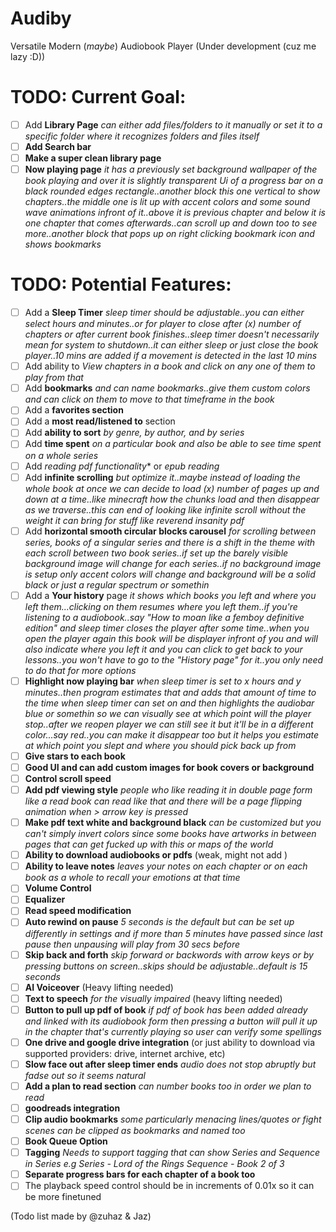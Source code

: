 # Audiby 
Versatile Modern (*maybe*) Audiobook Player
(Under development (cuz me lazy :D))

# TODO: Current Goal:
- [ ] Add **Library Page** *can either add files/folders to it manually or set it to a specific folder where it recognizes folders and files itself*
- [ ] **Add Search bar**
- [ ] **Make a super clean library page**
- [ ] **Now playing page** *it has a previously set background wallpaper of the book playing and over it is slightly transparent Ui of a progress bar on a black rounded edges rectangle..another block this one vertical to show chapters..the middle one is lit up with accent colors and some sound wave animations infront of it..above it is previous chapter and below it is one chapter that comes afterwards..can scroll up and down too to see more..another block that pops up on right clicking bookmark icon and shows bookmarks*

# TODO: Potential Features:

- [ ] Add a **Sleep Timer** *sleep timer should be adjustable..you can either select hours and minutes..or for player to close after (x) number of chapters or after current book finishes..sleep timer doesn't necessarily mean for system to shutdown..it can either sleep or just close the book player..10 mins are added if a movement is detected in the last 10 mins*
- [ ] Add ability to *View chapters in a book and click on any one of them to play from that*
- [ ] Add **bookmarks** *and can name bookmarks..give them custom colors and can click on them to move to that timeframe in the book*
- [ ] Add a **favorites section**
- [ ] Add a **most read/listened to** section
- [ ] Add **ability to sort** *by genre, by author, and by series*
- [ ] Add **time spent** *on a particular book and also be able to see time spent on a whole series*
- [ ] Add *reading pdf functionality** or *epub reading*
- [ ] Add **infinite scrolling** *but optimize it..maybe instead of loading the whole book at once we can decide to load (x) number of pages up and down at a time..like minecraft how the chunks load and then disappear as we traverse..this can end of looking like infinite scroll without the weight it can bring for stuff like reverend insanity pdf*
- [ ] Add **horizontal smooth circular blocks carousel** *for scrolling between series, books of a singular series and there is a shift in the theme with each scroll between two book series..if set up the barely visible background image will change for each series..if no background image is setup only accent colors will change and background will be a solid black or just a regular spectrum or somethin*
- [ ] Add a **Your history** page *it shows which books you left and where you left them...clicking on them resumes where you left them..if you're listening to a audiobook..say "How to moan like a femboy definitive edition" and sleep timer closes the player after some time..when you open the player again this book will be displayer infront of you and will also indicate where you left it and you can click to get back to your lessons..you won't have to go to the "History page" for it..you only need to do that for more options*
- [ ] **Highlight now playing bar** *when sleep timer is set to x hours and y minutes..then program estimates that and adds that amount of time to the time when sleep timer can set on and then highlights the audiobar blue or somethin so we can visually see at which point will the player stop..after we reopen player we can still see it but it'll be in a different color...say red..you can make it disappear too but it helps you estimate at which point you slept and where you should pick back up from*
- [ ] **Give stars to each book**
- [ ] **Good UI and can add custom images for book covers or background**
- [ ] **Control scroll speed**
- [ ] **Add pdf viewing style** *people who like reading it in double page form like a read book can read like that and there will be a page flipping animation when > arrow key is pressed*
- [ ] **Make pdf text white and background black** *can be customized but you can't simply invert colors since some books have artworks in between pages that can get fucked up with this or maps of the world*
- [ ] **Ability to download audiobooks or pdfs** (weak, might not add   )
- [ ] **Ability to leave notes** *leaves your notes on each chapter or on each book as a whole to recall your emotions at that time*
- [ ] **Volume Control**
- [ ] **Equalizer**
- [ ] **Read speed modification**
- [ ] **Auto rewind on pause** *5 seconds is the default but can be set up differently in settings and if more than 5 minutes have passed since last pause then unpausing will play from 30 secs before*
- [ ] **Skip back and forth** *skip forward or backwords with arrow keys or by pressing buttons on screen..skips should be adjustable..default is 15 seconds*
- [ ] **AI Voiceover** (Heavy lifting needed)
- [ ] **Text to speech** *for the visually impaired* (heavy lifting needed)
- [ ] **Button to pull up pdf of book** *if pdf of book has been added already and linked with its audiobook form then pressing a button will pull it up in the chapter that's currently playing so user can verify some spellings*
- [ ] **One drive and google drive integration** (or just ability to download via supported providers: drive, internet archive, etc)
- [ ] **Slow face out after sleep timer ends** *audio does not stop abruptly but fadse out so it seems natural*
- [ ] **Add a plan to read section** *can number books too in order we plan to read*
- [ ] **goodreads integration**
- [ ] **Clip audio bookmarks** *some particularly menacing lines/quotes or fight scenes can be clipped as bookmarks and named too*
- [ ] **Book Queue Option**
- [ ] **Tagging** *Needs to support tagging that can show Series and Sequence in Series    e.g Series - Lord of the Rings Sequence - Book 2 of 3*
- [ ] **Separate progress bars for each chapter of a book too**
- [ ] The playback speed control should be in increments of 0.01x so it can be more finetuned

(Todo list made by @zuhaz & Jaz)
    